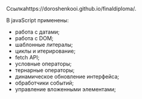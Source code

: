 
Ссылкаhttps://doroshenkooi.github.io/finaldiploma/.  


В javaScript применены:
- работа с датами;
- работа с DOM;
- шаблонные литералы;
- циклы и итерирование;
- fetch API;
- условные операторы;
- тернарные операторы;
- динамическое обновление интерфейса;
- обработчики событий;
- управление вложенными элементами;